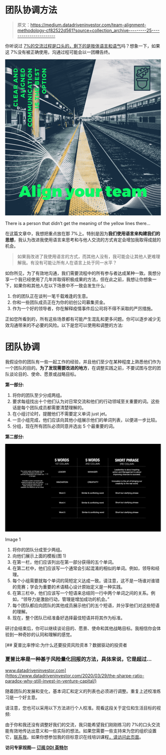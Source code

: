 # 团队协调方法

> 原文：<https://medium.datadriveninvestor.com/team-alignment-methodology-cf82522d561?source=collection_archive---------25----------------------->

你听说过 [7%的交流过程是口头的，剩下的是肢体语言和语气](https://www.psychologytoday.com/intl/blog/beyond-words/201109/is-nonverbal-communication-numbers-game)吗？想象一下，如果这 7%没有被正确使用，沟通过程可能会以一团糟告终。

![](img/ee88d61460c78991ad7d74aa35d3b68f.png)

There is a person that didn’t get the meaning of the yellow lines there…

在这篇文章中，我想把重点放在那 7%上。特别是因为**我们使用语言来构建我们的思想**，我认为改进我使用语言来思考和与他人交流的方式肯定会增加我取得成就的机会。

> 如果我改进了我使用语言的方式，而其他人没有，我可能会让其他人更难理解我。有没有可能让所有人在语言上处于同一水平？

如你所见，为了有效地沟通，我们需要流程中的所有参与者达成某种一致。我想分享一个我已经使用了几年并取得积极成果的方法，但在此之前，我想让你想象一下，如果你和其他人在以下场景中不一致会发生什么:

1.  你的团队正在谈判一笔千载难逢的生意。
2.  你和一些团队成员正在为你的初创公司募集资金。
3.  作为一个好的领导者，你在解释疫情事件后公司将不得不采取的严厉措施。

正如您所看到的，所有这些场景都有可能产生混乱和更多问题。你可以逐步减少无效沟通带来的不必要的风险。以下是您可以使用和调整的方法:

# 团队协调

我假设你的团队有一些一起工作的经验，并且他们至少在某种程度上熟悉他们作为一个团队的目的。**为了发现需要改进的地方**，在调整实践之前，不要试图与您的团队谈论目的、使命、愿景或战略目标。

**第一部分:**

1.  将你的团队至少分成两组。
2.  要求每组找出十个他们认为对日常交流和他们的行动领域至关重要的词。这些话是每个团队成员都需要清楚理解的。
3.  在小组讨论时，提醒他们不需要定义单词 just jet。
4.  一旦小组完成，他们应该向其他小组展示他们的单词列表，以便进一步比较。
5.  分组，现在所有团队必须同意并选出 5 个最重要的词。

**第二部分:**

![](img/6dd961c446902e01ff1f7289fd897ea2.png)

Image 1

1.  将你的团队分成至少两组。
2.  向他们展示上面的模板(图 1)
3.  在第一栏，他们应该列出在第一部分获得的五个单词。
4.  在第二栏中，他们应该写一个通常会引起混淆的相似的单词。例如，领导和经理。
5.  每个小组需要就每个单词的简短定义达成一致。请注意，这不是一场谁对谁错的竞赛；学会为重要的术语精心设计原始定义是一种实践。
6.  在第三栏中，他们应该写一个短语来总结同一行中两个单词之间的关系。例如，“领导力是激励行动，管理是增加成功的机会。”
7.  每个团队都应向团队的其他成员展示他们的五个短语，并分享他们对这些短语的理解。
8.  现在，整个团队已经准备好选择最佳短语并将其作为标准。

研讨会结束后，你可以继续谈论目的、愿景、使命和其他战略目标。我相信你会体验到一种奇妙的认同和理解的感觉。

[](https://www.datadriveninvestor.com/2020/03/29/the-sharpe-ratio-paradox-why-still-invest-in-venture-capital/) [## 夏普比率悖论:为什么还要投资风险资本？数据驱动的投资者

### 夏普比率是一种基于风险量化回报的方法，具体来说，它是超过…

www.datadriveninvestor.com](https://www.datadriveninvestor.com/2020/03/29/the-sharpe-ratio-paradox-why-still-invest-in-venture-capital/) 

随着团队的发展和变化，基本词汇和定义的列表也必须进行调整。重复上述校准练习是一个好主意。

请注意，您也可以采用以下方法进行个人校准。观看这段关于定位和生活目标的视频:

由于你和我还没有调整好我们的交流，我只能希望我们刚刚练习的 7%的口头交流能有效地传达出意义和一些实际的想法。如果您需要一些支持来为您的组织设置它，[联系我](http://linkd.in/N32LZH)。如果你想参加我的目标意识在线培训课程[，请访问此页面](https://bit.ly/2XQBgQ3)。

**访问专家视图—** [**订阅 DDI 英特尔**](https://datadriveninvestor.com/ddi-intel)